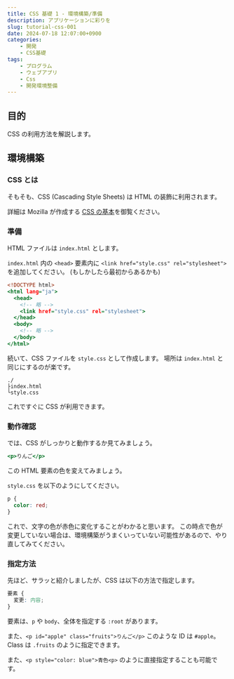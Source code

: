 ```yaml
---
title: CSS 基礎 1 - 環境構築/準備
description: アプリケーションに彩りを
slug: tutorial-css-001
date: 2024-07-18 12:07:00+0900
categories:
    - 開発
    - CSS基礎
tags:
    - プログラム
    - ウェブアプリ
    - Css
    - 開発環境整備
---
```


## 目的
CSS の利用方法を解説します。

## 環境構築
### CSS とは
そもそも、CSS (Cascading Style Sheets) は HTML の装飾に利用されます。

詳細は Mozilla が作成する [CSS の基本](https://developer.mozilla.org/ja/docs/Learn/Getting_started_with_the_web/CSS_basics)を御覧ください。

### 準備
HTML ファイルは `index.html` とします。

`index.html` 内の `<head>` 要素内に `<link href="style.css" rel="stylesheet">` を追加してください。 (もしかしたら最初からあるかも)

```index.html
<!DOCTYPE html>
<html lang="ja">
  <head>
    <!-- 略 -->
    <link href="style.css" rel="stylesheet">
  </head>
  <body>
    <!-- 略 -->
  </body>
</html>
```

続いて、CSS ファイルを `style.css` として作成します。
場所は `index.html` と同じにするのが楽です。

```directory
./
├index.html
└style.css
```

これですぐに CSS が利用できます。

### 動作確認
では、CSS がしっかりと動作するか見てみましょう。

```.html
<p>りんご</p>
```

この HTML 要素の色を変えてみましょう。

`style.css` を以下のようにしてください。

```style.css
p {
  color: red;
}
```

これで、文字の色が赤色に変化することがわかると思います。
この時点で色が変更していない場合は、環境構築がうまくいっていない可能性があるので、やり直してみてください。

### 指定方法
先ほど、サラッと紹介しましたが、CSS は以下の方法で指定します。

```.css
要素 {
  変更: 内容;
}
```

要素は、`p` や `body`、全体を指定する `:root` があります。

また、`<p id="apple" class="fruits">りんご</p>`
このような ID は `#apple`。Class は `.fruits` のように指定できます。

また、`<p style="color: blue">青色<p>` のように直接指定することも可能です。
